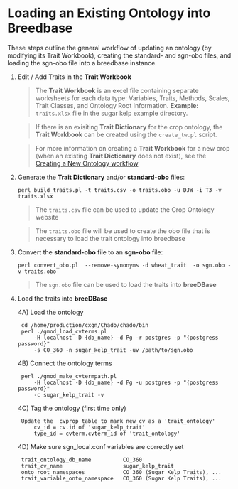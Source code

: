 Loading an Existing Ontology into Breedbase
========

These steps outline the general workflow of updating an ontology (by modifying its 
Trait Workbook), creating the standard- and sgn-obo files, and loading the 
sgn-obo file into a breedbase instance.

1) Edit / Add Traits in the **Trait Workbook**

    > The **Trait Workbook** is an excel file containing separate 
    > worksheets for each data type: Variables, Traits, Methods, 
    > Scales, Trait Classes, and Ontology Root Information.
    > **Example:** `traits.xlsx` file in the sugar kelp example directory.
    
    > If there is an exisiting **Trait Dictionary** for the crop ontology,
    > the **Trait Workbook** can be created using the `create_tw.pl` script.
    
    > For more information on creating a **Trait Workbook** for a new crop
    > (when an existing **Trait Dictionary** does not exist), see the 
    > [Creating a New Ontology workflow](WORKFLOW_NEW.md)


2) Generate the **Trait Dictionary** and/or **standard-obo** files:
    
    `perl build_traits.pl -t traits.csv -o traits.obo -u DJW -i T3 -v traits.xlsx`

     > The `traits.csv` file can be used to update the Crop Ontology website

     > The `traits.obo` file will be used to create the obo file that is necessary to load the trait ontology into breedbase


3) Convert the **standard-obo** file to an **sgn-obo** file:
    
    `perl convert_obo.pl 
        --remove-synonyms
        -d wheat_trait 
        -o sgn.obo -v traits.obo`

    > The `sgn.obo` file can be used to load the traits into **breeDBase**


4) Load the traits into **breeDBase**

    4A) Load the ontology

        cd /home/production/cxgn/Chado/chado/bin
        perl ./gmod_load_cvterms.pl 
            -H localhost -D {db_name} -d Pg -r postgres -p "{postgress password}"
            -s CO_360 -n sugar_kelp_trait -uv /path/to/sgn.obo


    4B) Connect the ontology terms

        perl ./gmod_make_cvtermpath.pl 
            -H localhost -D {db_name} -d Pg -u postgres -p "{postgress password}" 
            -c sugar_kelp_trait -v


    4C) Tag the ontology (first time only)

        Update the  cvprop table to mark new cv as a 'trait_ontology'
            cv_id = cv.id of 'sugar_kelp_trait'
            type_id = cvterm.cvterm_id of 'trait_ontology'


    4D) Make sure sgn_local.conf variables are correctly set

        trait_ontology_db_name          CO_360
        trait_cv_name                   sugar_kelp_trait
        onto_root_namespaces            CO_360 (Sugar Kelp Traits), ...
        trait_variable_onto_namespace   CO_360 (Sugar Kelp Traits), ...
        
